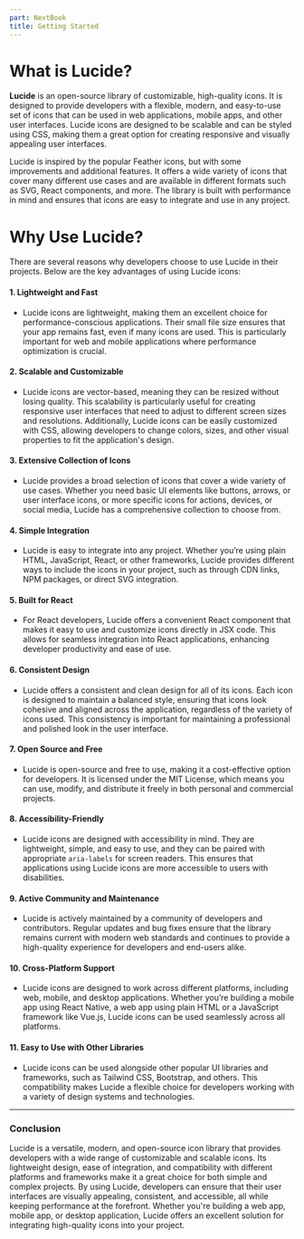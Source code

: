 ```yaml
---
part: NextBook
title: Getting Started
---
```

# What is Lucide?

**Lucide** is an open-source library of customizable, high-quality icons. It is designed to provide developers with a flexible, modern, and easy-to-use set of icons that can be used in web applications, mobile apps, and other user interfaces. Lucide icons are designed to be scalable and can be styled using CSS, making them a great option for creating responsive and visually appealing user interfaces.

Lucide is inspired by the popular Feather icons, but with some improvements and additional features. It offers a wide variety of icons that cover many different use cases and are available in different formats such as SVG, React components, and more. The library is built with performance in mind and ensures that icons are easy to integrate and use in any project.

# Why Use Lucide?

There are several reasons why developers choose to use Lucide in their projects. Below are the key advantages of using Lucide icons:

#### 1. **Lightweight and Fast**

- Lucide icons are lightweight, making them an excellent choice for performance-conscious applications. Their small file size ensures that your app remains fast, even if many icons are used. This is particularly important for web and mobile applications where performance optimization is crucial.

#### 2. **Scalable and Customizable**

- Lucide icons are vector-based, meaning they can be resized without losing quality. This scalability is particularly useful for creating responsive user interfaces that need to adjust to different screen sizes and resolutions. Additionally, Lucide icons can be easily customized with CSS, allowing developers to change colors, sizes, and other visual properties to fit the application's design.

#### 3. **Extensive Collection of Icons**

- Lucide provides a broad selection of icons that cover a wide variety of use cases. Whether you need basic UI elements like buttons, arrows, or user interface icons, or more specific icons for actions, devices, or social media, Lucide has a comprehensive collection to choose from.

#### 4. **Simple Integration**

- Lucide is easy to integrate into any project. Whether you’re using plain HTML, JavaScript, React, or other frameworks, Lucide provides different ways to include the icons in your project, such as through CDN links, NPM packages, or direct SVG integration.

#### 5. **Built for React**

- For React developers, Lucide offers a convenient React component that makes it easy to use and customize icons directly in JSX code. This allows for seamless integration into React applications, enhancing developer productivity and ease of use.

#### 6. **Consistent Design**

- Lucide offers a consistent and clean design for all of its icons. Each icon is designed to maintain a balanced style, ensuring that icons look cohesive and aligned across the application, regardless of the variety of icons used. This consistency is important for maintaining a professional and polished look in the user interface.

#### 7. **Open Source and Free**

- Lucide is open-source and free to use, making it a cost-effective option for developers. It is licensed under the MIT License, which means you can use, modify, and distribute it freely in both personal and commercial projects.

#### 8. **Accessibility-Friendly**

- Lucide icons are designed with accessibility in mind. They are lightweight, simple, and easy to use, and they can be paired with appropriate `aria-labels` for screen readers. This ensures that applications using Lucide icons are more accessible to users with disabilities.

#### 9. **Active Community and Maintenance**

- Lucide is actively maintained by a community of developers and contributors. Regular updates and bug fixes ensure that the library remains current with modern web standards and continues to provide a high-quality experience for developers and end-users alike.

#### 10. **Cross-Platform Support**

- Lucide icons are designed to work across different platforms, including web, mobile, and desktop applications. Whether you’re building a mobile app using React Native, a web app using plain HTML or a JavaScript framework like Vue.js, Lucide icons can be used seamlessly across all platforms.

#### 11. **Easy to Use with Other Libraries**

- Lucide icons can be used alongside other popular UI libraries and frameworks, such as Tailwind CSS, Bootstrap, and others. This compatibility makes Lucide a flexible choice for developers working with a variety of design systems and technologies.

---

### Conclusion

Lucide is a versatile, modern, and open-source icon library that provides developers with a wide range of customizable and scalable icons. Its lightweight design, ease of integration, and compatibility with different platforms and frameworks make it a great choice for both simple and complex projects. By using Lucide, developers can ensure that their user interfaces are visually appealing, consistent, and accessible, all while keeping performance at the forefront. Whether you're building a web app, mobile app, or desktop application, Lucide offers an excellent solution for integrating high-quality icons into your project.
